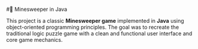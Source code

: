 #🧨 Minesweeper in Java

This project is a classic **Minesweeper game** implemented in **Java** using object-oriented programming principles. The goal was to recreate the traditional logic puzzle game with a clean and functional user interface and core game mechanics.
